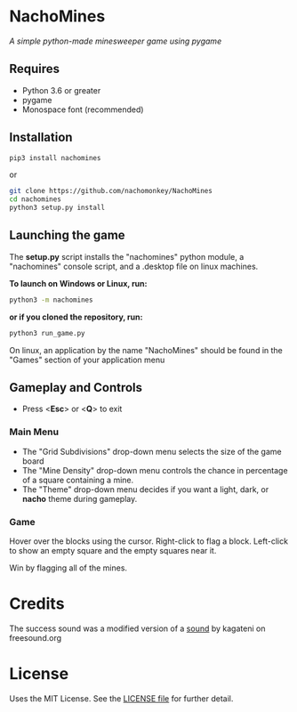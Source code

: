 # NachoMines
*A simple python-made minesweeper game using pygame*
## Requires
* Python 3.6 or greater
* pygame
* Monospace font (recommended)

## Installation

```bash
pip3 install nachomines
```
or

```bash
git clone https://github.com/nachomonkey/NachoMines
cd nachomines
python3 setup.py install
```

## Launching the game

The **setup.py** script installs the "nachomines" python module, a "nachomines" console script, and a .desktop file on linux machines.

**To launch on Windows or Linux, run:**
```bash
python3 -m nachomines
```

**or if you cloned the repository, run:**

```bash
python3 run_game.py
```

On linux, an application by the name "NachoMines" should be found in the "Games" section of your application menu

## Gameplay and Controls
* Press <**Esc**> or <**Q**> to exit
### Main Menu

* The "Grid Subdivisions" drop-down menu selects the size of the game board
* The "Mine Density" drop-down menu controls the chance in percentage of a square containing a mine.
* The "Theme" drop-down menu decides if you want a light, dark, or **nacho** theme during gameplay.

### Game
Hover over the blocks using the cursor. Right-click to flag a block.
Left-click to show an empty square and the empty squares near it.

Win by flagging all of the mines.

# Credits

The success sound was a modified version of a [sound](https://freesound.org/people/kagateni/sounds/404360/) by kagateni on freesound.org

# License
Uses the MIT License. See the [LICENSE file](https://github.com/nachomonkey/NachoMines/blob/master/LICENSE) for further detail.
